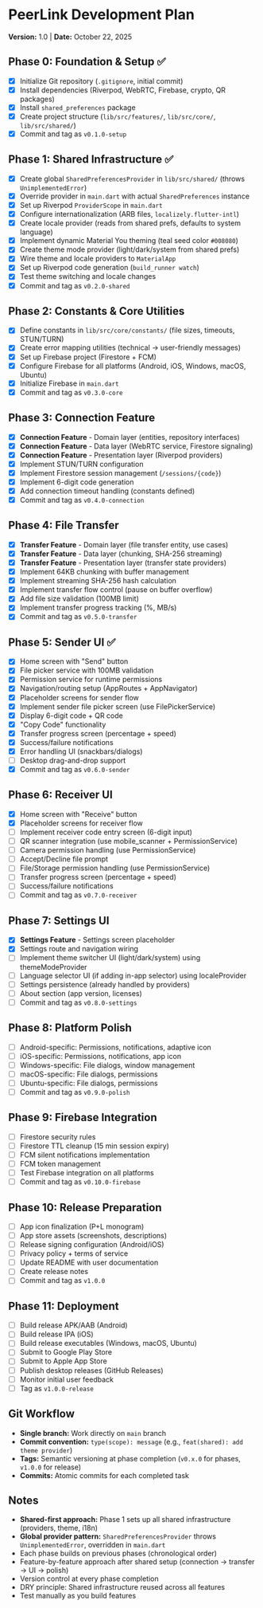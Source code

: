 # PeerLink Development Plan

**Version:** 1.0 | **Date:** October 22, 2025

## Phase 0: Foundation & Setup ✅

- [x] Initialize Git repository (`.gitignore`, initial commit)
- [x] Install dependencies (Riverpod, WebRTC, Firebase, crypto, QR packages)
- [x] Install `shared_preferences` package
- [x] Create project structure (`lib/src/features/`, `lib/src/core/`, `lib/src/shared/`)
- [x] Commit and tag as `v0.1.0-setup`

## Phase 1: Shared Infrastructure ✅

- [x] Create global `SharedPreferencesProvider` in `lib/src/shared/` (throws `UnimplementedError`)
- [x] Override provider in `main.dart` with actual `SharedPreferences` instance
- [x] Set up Riverpod `ProviderScope` in `main.dart`
- [x] Configure internationalization (ARB files, `localizely.flutter-intl`)
- [x] Create locale provider (reads from shared prefs, defaults to system language)
- [x] Implement dynamic Material You theming (teal seed color `#008080`)
- [x] Create theme mode provider (light/dark/system from shared prefs)
- [x] Wire theme and locale providers to `MaterialApp`
- [x] Set up Riverpod code generation (`build_runner watch`)
- [x] Test theme switching and locale changes
- [x] Commit and tag as `v0.2.0-shared`

## Phase 2: Constants & Core Utilities

- [x] Define constants in `lib/src/core/constants/` (file sizes, timeouts, STUN/TURN)
- [x] Create error mapping utilities (technical → user-friendly messages)
- [x] Set up Firebase project (Firestore + FCM)
- [x] Configure Firebase for all platforms (Android, iOS, Windows, macOS, Ubuntu)
- [x] Initialize Firebase in `main.dart`
- [x] Commit and tag as `v0.3.0-core`

## Phase 3: Connection Feature

- [x] **Connection Feature** - Domain layer (entities, repository interfaces)
- [x] **Connection Feature** - Data layer (WebRTC service, Firestore signaling)
- [x] **Connection Feature** - Presentation layer (Riverpod providers)
- [x] Implement STUN/TURN configuration
- [x] Implement Firestore session management (`/sessions/{code}`)
- [x] Implement 6-digit code generation
- [x] Add connection timeout handling (constants defined)
- [x] Commit and tag as `v0.4.0-connection`

## Phase 4: File Transfer

- [x] **Transfer Feature** - Domain layer (file transfer entity, use cases)
- [x] **Transfer Feature** - Data layer (chunking, SHA-256 streaming)
- [x] **Transfer Feature** - Presentation layer (transfer state providers)
- [x] Implement 64KB chunking with buffer management
- [x] Implement streaming SHA-256 hash calculation
- [x] Implement transfer flow control (pause on buffer overflow)
- [x] Add file size validation (100MB limit)
- [x] Implement transfer progress tracking (%, MB/s)
- [x] Commit and tag as `v0.5.0-transfer`

## Phase 5: Sender UI ✅

- [x] Home screen with "Send" button
- [x] File picker service with 100MB validation
- [x] Permission service for runtime permissions
- [x] Navigation/routing setup (AppRoutes + AppNavigator)
- [x] Placeholder screens for sender flow
- [x] Implement sender file picker screen (use FilePickerService)
- [x] Display 6-digit code + QR code
- [x] "Copy Code" functionality
- [x] Transfer progress screen (percentage + speed)
- [x] Success/failure notifications
- [x] Error handling UI (snackbars/dialogs)
- [ ] Desktop drag-and-drop support
- [x] Commit and tag as `v0.6.0-sender`

## Phase 6: Receiver UI

- [x] Home screen with "Receive" button
- [x] Placeholder screens for receiver flow
- [ ] Implement receiver code entry screen (6-digit input)
- [ ] QR scanner integration (use mobile_scanner + PermissionService)
- [ ] Camera permission handling (use PermissionService)
- [ ] Accept/Decline file prompt
- [ ] File/Storage permission handling (use PermissionService)
- [ ] Transfer progress screen (percentage + speed)
- [ ] Success/failure notifications
- [ ] Commit and tag as `v0.7.0-receiver`

## Phase 7: Settings UI

- [x] **Settings Feature** - Settings screen placeholder
- [x] Settings route and navigation wiring
- [ ] Implement theme switcher UI (light/dark/system) using themeModeProvider
- [ ] Language selector UI (if adding in-app selector) using localeProvider
- [ ] Settings persistence (already handled by providers)
- [ ] About section (app version, licenses)
- [ ] Commit and tag as `v0.8.0-settings`

## Phase 8: Platform Polish

- [ ] Android-specific: Permissions, notifications, adaptive icon
- [ ] iOS-specific: Permissions, notifications, app icon
- [ ] Windows-specific: File dialogs, window management
- [ ] macOS-specific: File dialogs, permissions
- [ ] Ubuntu-specific: File dialogs, permissions
- [ ] Commit and tag as `v0.9.0-polish`

## Phase 9: Firebase Integration

- [ ] Firestore security rules
- [ ] Firestore TTL cleanup (15 min session expiry)
- [ ] FCM silent notifications implementation
- [ ] FCM token management
- [ ] Test Firebase integration on all platforms
- [ ] Commit and tag as `v0.10.0-firebase`

## Phase 10: Release Preparation

- [ ] App icon finalization (P+L monogram)
- [ ] App store assets (screenshots, descriptions)
- [ ] Release signing configuration (Android/iOS)
- [ ] Privacy policy + terms of service
- [ ] Update README with user documentation
- [ ] Create release notes
- [ ] Commit and tag as `v1.0.0`

## Phase 11: Deployment

- [ ] Build release APK/AAB (Android)
- [ ] Build release IPA (iOS)
- [ ] Build release executables (Windows, macOS, Ubuntu)
- [ ] Submit to Google Play Store
- [ ] Submit to Apple App Store
- [ ] Publish desktop releases (GitHub Releases)
- [ ] Monitor initial user feedback
- [ ] Tag as `v1.0.0-release`

## Git Workflow

- **Single branch:** Work directly on `main` branch
- **Commit convention:** `type(scope): message` (e.g., `feat(shared): add theme provider`)
- **Tags:** Semantic versioning at phase completion (`v0.x.0` for phases, `v1.0.0` for release)
- **Commits:** Atomic commits for each completed task

## Notes

- **Shared-first approach:** Phase 1 sets up all shared infrastructure (providers, theme, i18n)
- **Global provider pattern:** `SharedPreferencesProvider` throws `UnimplementedError`, overridden in `main.dart`
- Each phase builds on previous phases (chronological order)
- Feature-by-feature approach after shared setup (connection → transfer → UI → polish)
- Version control at every phase completion
- DRY principle: Shared infrastructure reused across all features
- Test manually as you build features
